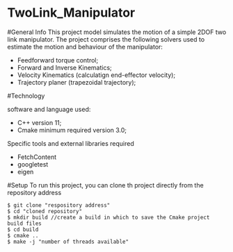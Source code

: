 # TwoLink_Manipulator

#General Info
This project model simulates the motion of a simple 2DOF two link manipulator. 
The project comprises the following solvers used to estimate the motion and behaviour of the manipulator: 
- Feedforward torque control;
- Forward and Inverse Kinematics;
- Velocity Kinematics (calculatign end-effector velocity);
- Trajectory planer (trapezoidal trajectory);

#Technology 

software and language used:
- C++ version 11;
- Cmake minimum required version 3.0;

Specific tools and external libraries required 

- FetchContent
- googletest 
- eigen

#Setup 
To run this project, you can clone th project directly from the repository address 
```
$ git clone "respository address"
$ cd "cloned repository"
$ mkdir build //create a build in which to save the Cmake project build files 
$ cd build
$ cmake ..
$ make -j "number of threads available" 
```
